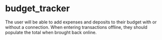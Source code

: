 # budget_tracker
The user will be able to add expenses and deposits to their budget with or without a connection. When entering transactions offline, they should populate the total when brought back online.
